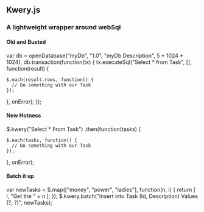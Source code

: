 ## Kwery.js
### A lightweight wrapper around webSql

#### Old and Busted

var db = openDatabase("myDb", "1.0", "myDb Description", 5 * 1024 * 1024);
db.transaction(function(tx) {
  tx.executeSql("Select * from Task", [], function(result) {
  
    $.each(result.rows, function() {
      // Do something with our Task
    });
    
  }, onError);
});

#### New Hotness

$.kwery("Select * From Task")
 .then(function(tasks) {
    
    $.each(tasks, function() {
      // Do something with our Task
    });
    
 }, onError);
 
 #### Batch it up
 
 var newTasks = $.map(["money", "power", "ladies"], function(n, i) { 
   return [ i, "Get the " + n ]; 
 });
 $.kwery.batch("Insert into Task (Id, Description) Values (?, ?)", newTasks);
 
 
